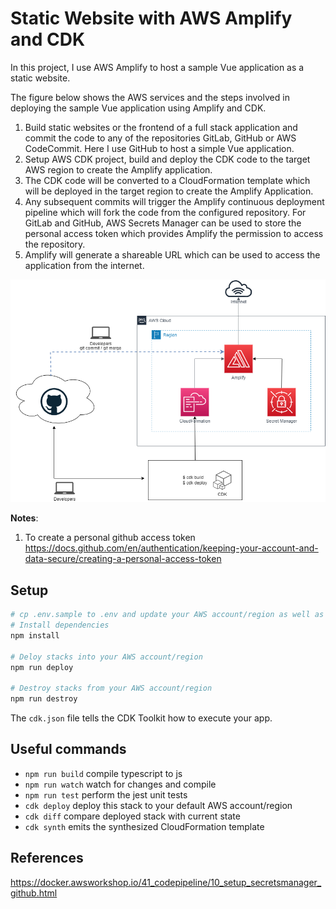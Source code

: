 # Static Website with AWS Amplify and CDK

In this project, I use AWS Amplify to host a sample Vue application as a static website.

The figure below shows the AWS services and the steps involved in deploying the sample Vue application using Amplify and CDK.

1. Build static websites or the frontend of a full stack application and commit the code to any of the repositories GitLab, GitHub or AWS CodeCommit. Here I use GitHub to host a simple Vue application.
2. Setup AWS CDK project, build and deploy the CDK code to the target AWS region to create the Amplify application.
3. The CDK code will be converted to a CloudFormation template which will be deployed in the target region to create the Amplify Application.
4. Any subsequent commits will trigger the Amplify continuous deployment pipeline which will fork the code from the configured repository. For GitLab and GitHub, AWS Secrets Manager can be used to store the personal access token which provides Amplify the permission to access the repository.
5. Amplify will generate a shareable URL which can be used to access the application from the internet.

![](../images/amplify.png)

**Notes**:

1. To create a personal github access token https://docs.github.com/en/authentication/keeping-your-account-and-data-secure/creating-a-personal-access-token

## Setup

```sh
# cp .env.sample to .env and update your AWS account/region as well as GITHUB_OAUTH_TOKEN generated before
# Install dependencies
npm install

# Deloy stacks into your AWS account/region
npm run deploy

# Destroy stacks from your AWS account/region
npm run destroy
```

The `cdk.json` file tells the CDK Toolkit how to execute your app.

## Useful commands

- `npm run build` compile typescript to js
- `npm run watch` watch for changes and compile
- `npm run test` perform the jest unit tests
- `cdk deploy` deploy this stack to your default AWS account/region
- `cdk diff` compare deployed stack with current state
- `cdk synth` emits the synthesized CloudFormation template

## References

https://docker.awsworkshop.io/41_codepipeline/10_setup_secretsmanager_github.html

